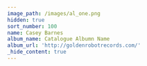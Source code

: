 ```yaml
---
image_path: /images/al_one.png
hidden: true
sort_number: 100
name: Casey Barnes
album_name: Catalogue Albumn Name
album_url: 'http://goldenrobotrecords.com/'
_hide_content: true
---
```

